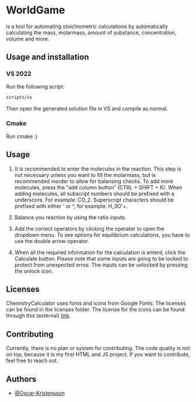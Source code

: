 # WorldGame

is a tool for automating stoichiometric calculations by automatically calculating the mass, molarmass, amount of substance, concentration, volume and more.

## Usage and installation
### VS 2022
Run the following script:

``` bash
scripts/vs
```

Then open the generated solution file in VS and compile as normal.

### Cmake
Run cmake :)


## Usage
1. It is recommended to enter the molecules in the reaction. This step is not necessary unless you want to fill the molarmass, but is recommended inorder to allow for balansing checks. To add more molecules, press the "add column button" (CTRL + SHIFT + K). When adding molecules, all subscript numbers should be prefixed with a underscore. For example: CO_2. Superscript characters should be prefixed with either ' or ^, for example: H_3O'+.

2. Balance you reaction by using the ratio inputs. 

3. Add the correct operators by clicking the operator to open the dropdown menu. To see options for equilibrium calculations, you have to use the double arrow operator.

3. When all the required information for the calculation is enterd, click the Calculate button. Please note that some inputs are going to be locked to protect from unexpected erros. The inputs can be unlocked by pressing the unlock icon.


## Licenses
ChemistryCalculator uses fonts and icons from Google Fonts. The licenses can be found in the licenses folder. The license for the icons can be found through this (external)
[link](https://www.apache.org/licenses/LICENSE-2.0.html).

## Contributing
Currently, there is no plan or system for contributing. The code quality is not on top, because it is my first HTML and JS project. If you want to contribute, feel free to reach out.

## Authors
- [@Oscar-Kristensson](https://github.com/Oscar-Kristensson)
